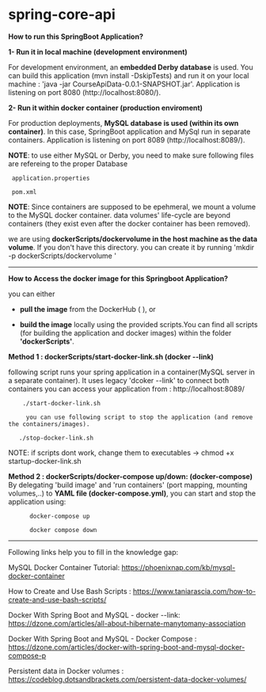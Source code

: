 # spring-core-api

**How to run this SpringBoot Application?**

**1- Run it in local machine (development environment)**

For development environment, an **embedded Derby database** is used.
You can build this application (mvn install -DskipTests) and run it on your local machine :
'java -jar CourseApiData-0.0.1-SNAPSHOT.jar'. Application is listening on port 8080 (http://localhost:8080/).

**2- Run it within docker container (production enviroment)**

For production deployments, **MySQL database is used (within its own container)**.
In this case, SpringBoot application and MySql run in separate containers.
Application is listening on port 8089 (http://localhost:8089/).


**NOTE**: to use either MySQL or Derby, you need to make sure following files are refereing to the proper Database

     application.properties
      
     pom.xml

**NOTE**: Since containers are supposed to be epehmeral, we mount a volume to the MySQL docker container. data volumes' life-cycle are beyond containers (they exist even after the docker container has been removed). 

we are using **dockerScripts/dockervolume in the host machine as the data volume**. If you don't have this directory. you can create it by running 
'mkdir -p dockerScripts/dockervolume '

---------------------------------------------------------------------------------------------------------------------
**How to Access the docker image for this Springboot Application?**

you can either

  - **pull the image** from the DockerHub (      ), or
  
  - **build the image** locally using the provided scripts.You can find all scripts (for building the application and docker images) 
         within the folder **'dockerScripts'**.
        


**Method 1 : dockerScripts/start-docker-link.sh (docker --link)**
    
following script runs your spring application in a container(MySQL server in a separate container).
        It uses legacy 'dcoker --link' to connect both containers
        you can access your application from : http://localhost:8089/  
   
        ./start-docker-link.sh  

         you can use following script to stop the application (and remove the containers/images).
 
       ./stop-docker-link.sh

NOTE: if scripts dont work, change them to executables -> chmod +x startup-docker-link.sh

**Method 2 : dockerScripts/docker-compose up/down: (docker-compose)**
By delegating 'build image' and 'run containers' (port mapping, mounting volumes,..) to **YAML file (docker-compose.yml)**, you can start and stop the application using:

          docker-compose up
          
          docker compose down







-------------------------------------------------------------------------------------------

Following links help you  to fill in the knowledge gap:

MySQL Docker Container Tutorial: https://phoenixnap.com/kb/mysql-docker-container

How to Create and Use Bash Scripts : https://www.taniarascia.com/how-to-create-and-use-bash-scripts/

Docker With Spring Boot and MySQL - docker --link: https://dzone.com/articles/all-about-hibernate-manytomany-association

Docker With Spring Boot and MySQL - Docker Compose : https://dzone.com/articles/docker-with-spring-boot-and-mysql-docker-compose-p

Persistent data in Docker volumes : https://codeblog.dotsandbrackets.com/persistent-data-docker-volumes/
